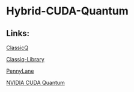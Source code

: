 # Hybrid-CUDA-Quantum

## Links:
[ClassicQ](https://docs.classiq.io/latest/qmod-reference/language-reference/functions/)

[Classiq-Library](https://github.com/Classiq/classiq-library/tree/main)

[PennyLane](https://pennylane.ai/)

[NVIDIA CUDA Quantum](https://nvidia.github.io/cuda-quantum/0.4.1/using/tutorials.html)